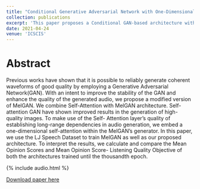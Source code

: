 ```yaml
---
title: "Conditional Generative Adversarial Network with One-Dimensional Self-Attention for Speech Synthesis"
collection: publications
excerpt: 'This paper proposes a Conditional GAN-based architecture with self-attention for natural speech synthesis from mel-spectrogram.'
date: 2021-04-24
venue: 'ICSCIS'
---
```

Abstract
======
Previous works have shown that it is possible to reliably generate coherent waveforms of good quality by employing a Generative Adversarial Network(GAN). With an intent to improve the stability of the GAN and enhance the quality of the generated audio, we propose a modified version of MelGAN. We combine Self-Attention with MelGAN architecture. Self-attention GAN have shown improved results in the generation of high-quality images. To make use of the Self- Attention layer’s quality of establishing long-range dependencies in audio generation, we embed a one-dimensional self-attention within the MelGAN’s generator. In this paper, we use the LJ Speech Dataset to train MelGAN as well as our proposed architecture. To interpret the results, we calculate and compare the Mean Opinion Scores and Mean Opinion Score- Listening Quality Objective of both the architectures trained until the thousandth epoch.

{% include audio.html %}

[Download paper here](http://nirav-1999.github.io/files/samelgan.pdf)
 
<!-- Recommended citation: Your Name, You. (2009). "Paper Title Number 1." <i>Journal 1</i>. 1(1). -->